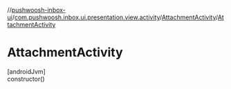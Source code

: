 //[pushwoosh-inbox-ui](../../../index.md)/[com.pushwoosh.inbox.ui.presentation.view.activity](../index.md)/[AttachmentActivity](index.md)/[AttachmentActivity](-attachment-activity.md)

# AttachmentActivity

[androidJvm]\
constructor()
